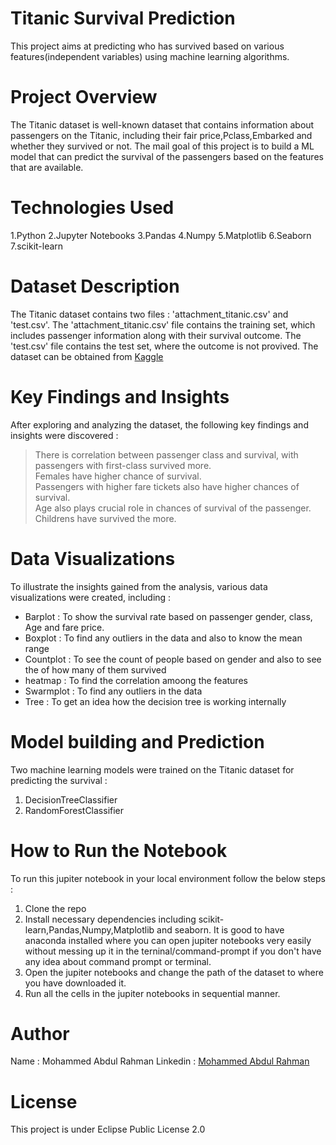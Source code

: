 # Titanic Survival Prediction
This project aims at predicting who has survived based on various features(independent variables) using machine learning algorithms.

# Project Overview
The Titanic dataset is well-known dataset that contains information about passengers on the Titanic, including their fair price,Pclass,Embarked and whether they survived or not. The mail goal of this project is to build a ML model that can predict the survival of the passengers based on the features that are available.

# Technologies Used
 1.Python
 2.Jupyter Notebooks
 3.Pandas
 4.Numpy
 5.Matplotlib
 6.Seaborn
 7.scikit-learn

# Dataset Description
The Titanic dataset contains two files : 'attachment_titanic.csv' and 'test.csv'. The 'attachment_titanic.csv' file contains the training set, which includes passenger information along with their survival outcome. The 'test.csv' file contains the test set, where the outcome is not provived. The dataset can be obtained from [Kaggle](https://www.kaggle.com/competitions/titanic/data)

# Key Findings and Insights
After exploring and analyzing the dataset, the following key findings and insights were discovered :
> There is correlation between passenger class and survival, with passengers with first-class survived more.  
> Females have higher chance of survival.  
> Passengers with higher fare tickets also have higher chances of survival.  
> Age also plays crucial role in chances of survival of the passenger. Childrens have survived the more.   

# Data Visualizations 
To illustrate the insights gained from the analysis, various data visualizations were created, including : 
- Barplot : To show the survival rate based on passenger gender, class, Age and fare price.
- Boxplot : To find any outliers in the data and also to know the mean range
- Countplot : To see the count of people based on gender and also to see the of how many of them survived
- heatmap : To find the correlation amoong the features
- Swarmplot : To find any outliers in the data
- Tree : To get an idea how the decision tree is working internally

# Model building and Prediction 
Two machine learning models were trained on the Titanic dataset for predicting the survival : 
1. DecisionTreeClassifier
2. RandomForestClassifier

# How to Run the Notebook 
To run this jupiter notebook in your local environment follow the below steps : 
1. Clone the repo
2. Install necessary dependencies including scikit-learn,Pandas,Numpy,Matplotlib and seaborn. It is good to have anaconda installed where you can open jupiter notebooks very easily without messing up it in the terninal/command-prompt if you don't have any idea about command prompt or terminal.
3. Open the jupiter notebooks and change the path of the dataset to where you have downloaded it.
4. Run all the cells in the jupiter notebooks in sequential manner.

# Author 
Name : Mohammed Abdul Rahman    Linkedin : [Mohammed Abdul Rahman](https://www.linkedin.com/in/rahmanabdul003/)

# License 
This project is under Eclipse Public License 2.0

